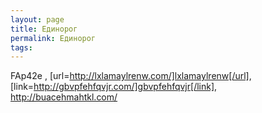 ```yaml
---
layout: page
title: Единорог
permalink: Единорог
tags: 
---
```

FAp42e , [url=http://lxlamaylrenw.com/]lxlamaylrenw[/url], [link=http://gbvpfehfqvjr.com/]gbvpfehfqvjr[/link], http://buacehmahtkl.com/